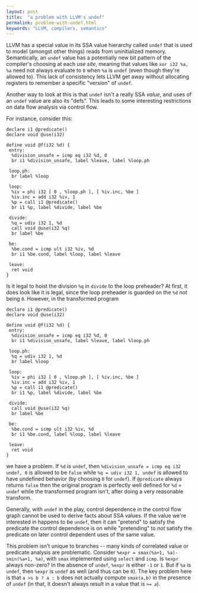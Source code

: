 ```yaml
---
layout: post
title:  "a problem with LLVM's undef"
permalink: problem-with-undef.html
keywords: "LLVM, compilers, semantics"
---
```


LLVM has a special value in its SSA value hierarchy called `undef`
that is used to model (amongst other things) reads from uninitialized
memory.  Semantically, an `undef` value has a potentially new bit
pattern of the compiler's choosing at each *use site*, meaning that
values like `xor i32 %a, %a` need not always evaluate to `0` when
`%a` is `undef` (even though they're allowed to).  This lack of
consistency lets LLVM get away without allocating registers to
remember a specific "version" of `undef`.

Another way to look at this is that `undef` isn't a really SSA
*value*, and uses of an `undef` value are also its "defs".  This leads
to some interesting restrictions on data flow analysis via control
flow.

For instance, consider this:

    declare i1 @predicate()
    declare void @use(i32)
    
    define void @f(i32 %d) {
     entry:
      %division_unsafe = icmp eq i32 %d, 0
      br i1 %division_unsafe, label %leave, label %loop.ph
    
     loop.ph:
      br label %loop
    
     loop:
      %iv = phi i32 [ 0 , %loop.ph ], [ %iv.inc, %be ]
      %iv.inc = add i32 %iv, 1
      %p = call i1 @predicate()
      br i1 %p, label %divide, label %be
    
     divide:
      %q = udiv i32 1, %d
      call void @use(i32 %q)
      br label %be
    
     be:
      %be.cond = icmp ult i32 %iv, %d
      br i1 %be.cond, label %loop, label %leave
    
     leave:
      ret void
    }

Is it legal to hoist the division `%q` in `divide` to the loop
preheader?  At first, it does look like it is legal, since the loop
preheader is guarded on the `%d` not being `0`.  However, in the
transformed program

    declare i1 @predicate()
    declare void @use(i32)
    
    define void @f(i32 %d) {
     entry:
      %division_unsafe = icmp eq i32 %d, 0
      br i1 %division_unsafe, label %leave, label %loop.ph
    
     loop.ph:
      %q = udiv i32 1, %d
      br label %loop
    
     loop:
      %iv = phi i32 [ 0 , %loop.ph ], [ %iv.inc, %be ]
      %iv.inc = add i32 %iv, 1
      %p = call i1 @predicate()
      br i1 %p, label %divide, label %be
    
     divide:
      call void @use(i32 %q)
      br label %be
    
     be:
      %be.cond = icmp ult i32 %iv, %d
      br i1 %be.cond, label %loop, label %leave
    
     leave:
      ret void
    }

we have a problem.  If `%d` is `undef`, then `%division_unsafe = icmp
eq i32 undef, 0` is allowed to be `false` while `%q = udiv i32 1,
undef` is allowed to have undefined behavior (by choosing `0` for
`undef`).  If `@predicate` always returns `false` then the original
program is perfectly well defined for `%d` = `undef` while the
transformed program isn't, after doing a very reasonable transform.

Generally, with `undef` in the play, control dependence in the control
flow graph cannot be used to derive facts about SSA values.  If the
value we're interested in happens to be `undef`, then it can "pretend"
to satisfy the predicate the control dependence is on while
"pretending" to *not* satisfy the predicate on later control dependent
uses of the same value.

This problem isn't unique to branches -- many kinds of correlated
value or predicate analysis are problematic.  Consider `%expr =
smax(%a+1, %a)-smin(%a+1, %a)`, with `smax` implemented using `select`
and `icmp`.  Is `%expr` always non-zero?  In the absence of `undef`,
`%expr` is either `-1` or `1`.  But if `%a` is `undef`, then `%expr`
is `undef` as well (and thus can be `0`).  The key problem here is
that `a >s b ? a : b` does not actually compute `smax(a,b)` in the
presence of `undef` (in that, it doesn't always result in a value that
is `>= a`).
